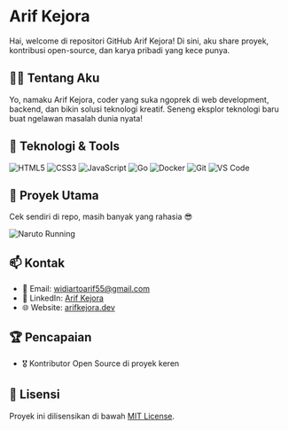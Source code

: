 # Arif Kejora

Hai, welcome di repositori GitHub Arif Kejora! Di sini, aku share proyek, kontribusi open-source, dan karya pribadi yang kece punya.

## 🙋‍♂️ Tentang Aku

Yo, namaku Arif Kejora, coder yang suka ngoprek di web development, backend, dan bikin solusi teknologi kreatif. Seneng eksplor teknologi baru buat ngelawan masalah dunia nyata!

## 🔧 Teknologi & Tools

![HTML5](https://img.shields.io/badge/-HTML5-E34F26?style=flat-square&logo=html5&logoColor=white)
![CSS3](https://img.shields.io/badge/-CSS3-1572B6?style=flat-square&logo=css3&logoColor=white)
![JavaScript](https://img.shields.io/badge/-JavaScript-F7DF1E?style=flat-square&logo=javascript&logoColor=black)
![Go](https://img.shields.io/badge/-Go-00ADD8?style=flat-square&logo=go&logoColor=white)
![Docker](https://img.shields.io/badge/-Docker-2496ED?style=flat-square&logo=docker&logoColor=white)
![Git](https://img.shields.io/badge/-Git-F05032?style=flat-square&logo=git&logoColor=white)
![VS Code](https://img.shields.io/badge/-VS%20Code-007ACC?style=flat-square&logo=visual-studio-code&logoColor=white)

## 🌟 Proyek Utama

Cek sendiri di repo, masih banyak yang rahasia 😎

![Naruto Running](https://media.giphy.com/media/3o6Zt8z3R8fl7u7d9i/giphy.gif) <!-- Contoh GIF Naruto -->

## 📫 Kontak

- 📧 Email: widiartoarif55@gmail.com
- 💼 LinkedIn: [Arif Kejora](https://www.linkedin.com/in/ariefarta/)
- 🌐 Website: [arifkejora.dev](#)

## 🏆 Pencapaian

- 🎖️ Kontributor Open Source di proyek keren

## 📜 Lisensi

Proyek ini dilisensikan di bawah [MIT License](LICENSE).
